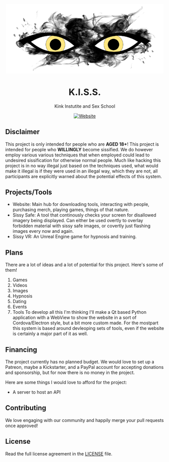 <div align="center">
<img src=".github/banner.png" width="500">
  
# K.I.S.S.
Kink Instutite and Sex School

[![Website](https://img.shields.io/website?down_message=offline&style=for-the-badge&up_message=online&url=https%3A%2F%2Fsissyenterprises.github.io%2FKISS%2F)](https://sissyenterprises.github.io/KISS/)

</div>

## Disclaimer

This project is only intended for people who are **AGED 18+**! This project is intended for people who **WILLINGLY** become sissified. We do however employ various various techniques that when employed could lead to undesired sissification for otherwise normal people. Much like hacking this project is in no way illegal just based on the techniques used, what would make it illegal is if they were used in an illegal way, which they are not, all participants are explicitly warned about the potential effects of this system.

## Projects/Tools

- Website: Main hub for downloading tools, interacting with people, purchasing merch, playing games, things of that nature.
- Sissy Safe: A tool that continously checks your screen for disallowed imagery being displayed. Can either be used overtly to overlay forbidden material with sissy safe images, or covertly just flashing images every now and again.
- Sissy VR: An Unreal Engine game for hypnosis and training.

## Plans

There are a lot of ideas and a lot of potential for this project. Here's some of them!

1. Games
2. Videos
3. Images
4. Hypnosis
5. Dating
6. Events
7. Tools
   To develop all this I'm thinking I'll make a Qt based Python application with a WebView to show the website in a sort of Cordova/Electron style, but a bit more custom made. For the mostpart this system is based around devleoping sets of tools, even if the website is certainly a major part of it as well.

## Financing

The project currently has no planned budget. We would love to set up a Patreon, maybe a Kickstarter, and a PayPal account for accepting donations and sponsorship, but for now there is no money in the project.

Here are some things I would love to afford for the project:

- A server to host an API

## Contributing

We love engaging with our community and happily merge your pull requests once approved!

## License

Read the full license agreement in the [LICENSE](LICENSE) file.
